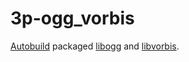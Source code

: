 # 3p-ogg_vorbis

[Autobuild][] packaged [libogg][] and [libvorbis][].

[Autobuild]: https://github.com/secondlife/autobuild
[libogg]: https://xiph.org/ogg/
[libvorbis]: https://www.xiph.org/vorbis/
